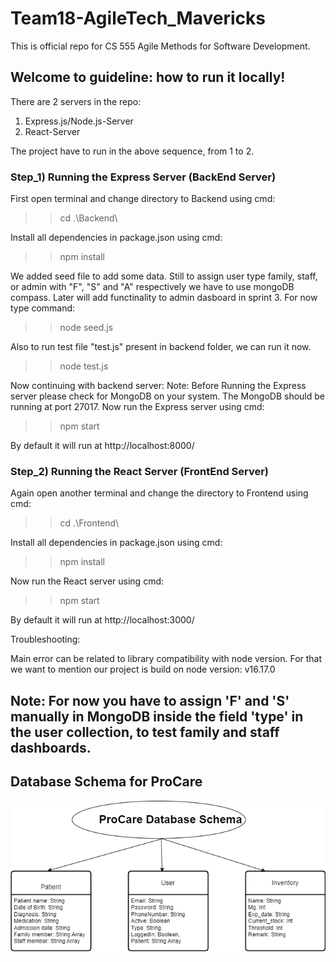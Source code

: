 # Team18-AgileTech_Mavericks
This is official repo for CS 555  Agile Methods for Software Development.

## Welcome to guideline: how to run it locally!

There are 2 servers in the repo:
1) Express.js/Node.js-Server
2) React-Server

The project have to run in the above sequence, from 1 to 2.

### Step_1) Running the Express Server (BackEnd Server)
First open terminal and change directory to Backend using cmd:
>> cd .\Backend\ 

Install all dependencies in package.json using cmd:
>> npm install

We added seed file to add some data. Still to assign user type family, staff, or admin with "F", "S" and "A" respectively we have to use mongoDB compass. Later will add functinality to admin dasboard in sprint 3. For now type command:
>> node seed.js

Also to run test file "test.js" present in backend folder, we can run it now.
>> node test.js

Now continuing with backend server:
Note: Before Running the Express server please check for MongoDB on your system. The MongoDB should be running at port 27017.
Now run the Express server using cmd:
>> npm start

By default it will run at http://localhost:8000/

### Step_2) Running the React Server (FrontEnd Server)
Again open another terminal and change the directory to Frontend using cmd:
>> cd .\Frontend\

Install all dependencies in package.json using cmd:
>> npm install

Now run the React server using cmd:
>> npm start

By default it will run at http://localhost:3000/

Troubleshooting:

Main error can be related to library compatibility with node version. For that we want to mention our project is build on node version: v16.17.0

## Note: For now you have to assign 'F' and 'S' manually in MongoDB inside the field 'type' in the user collection, to test family and staff dashboards.

## Database Schema for ProCare

![](database_Schema.png)
